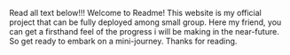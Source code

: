 Read all text below!!!
Welcome to Readme!
This website is my official project that can be fully deployed among small group.
Here my friend, you can get a firsthand feel of the progress i will be making in the near-future.
So get ready to embark on a mini-journey.
Thanks for reading.
